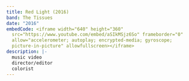 ```yaml
---
title: Red Light (2016)
band: The Tissues
date: "2016"
embedCode: <iframe width="640" height="360"
  src="https://www.youtube.com/embed/aSIkMSjz6So" frameborder="0"
  allow="accelerometer; autoplay; encrypted-media; gyroscope;
  picture-in-picture" allowfullscreen></iframe>
description: |-
  music video
  director/editor
  colorist
---
```

